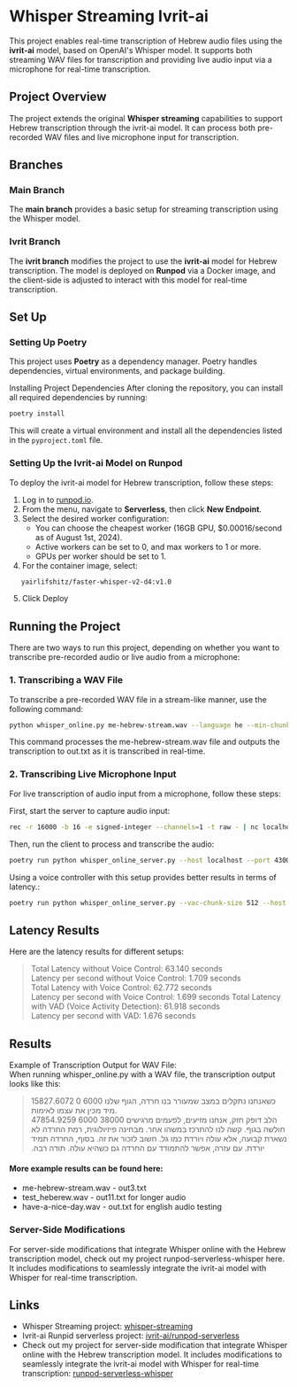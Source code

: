# Whisper Streaming Ivrit-ai

This project enables real-time transcription of Hebrew audio files using the **ivrit-ai** model, based on OpenAI's Whisper model. It supports both streaming WAV files for transcription and providing live audio input via a microphone for real-time transcription.

## Project Overview

The project extends the original **Whisper streaming** capabilities to support Hebrew transcription through the ivrit-ai model. It can process both pre-recorded WAV files and live microphone input for transcription.

## Branches

### Main Branch

The **main branch** provides a basic setup for streaming transcription using the Whisper model.

### Ivrit Branch

The **ivrit branch** modifies the project to use the **ivrit-ai** model for Hebrew transcription. The model is deployed on **Runpod** via a Docker image, and the client-side is adjusted to interact with this model for real-time transcription.

## Set Up
### Setting Up Poetry 
This project uses **Poetry** as a dependency manager. Poetry handles dependencies, virtual environments, and package building.

Installing Project Dependencies
After cloning the repository, you can install all required dependencies by running: 
```bash
poetry install
```
This will create a virtual environment and install all the dependencies listed in the `pyproject.toml` file.

### Setting Up the Ivrit-ai Model on Runpod
To deploy the ivrit-ai model for Hebrew transcription, follow these steps:  

1. Log in to [runpod.io](https://www.runpod.io).
2. From the menu, navigate to **Serverless**, then click **New Endpoint**.
3. Select the desired worker configuration:
   - You can choose the cheapest worker (16GB GPU, $0.00016/second as of August 1st, 2024).
   - Active workers can be set to 0, and max workers to 1 or more.
   - GPUs per worker should be set to 1.
4. For the container image, select:
```bash
   yairlifshitz/faster-whisper-v2-d4:v1.0
```
5. Click Deploy


## Running the Project

There are two ways to run this project, depending on whether you want to transcribe pre-recorded audio or live audio from a microphone:

### 1. Transcribing a WAV File

To transcribe a pre-recorded WAV file in a stream-like manner, use the following command:

```bash
python whisper_online.py me-hebrew-stream.wav --language he --min-chunk-size 1 > out.txt
```

This command processes the me-hebrew-stream.wav file and outputs the transcription to out.txt as it is transcribed in real-time.

### 2. Transcribing Live Microphone Input
For live transcription of audio input from a microphone, follow these steps:

First, start the server to capture audio input:  
``` bash
rec -r 16000 -b 16 -e signed-integer --channels=1 -t raw - | nc localhost 43007
```

Then, run the client to process and transcribe the audio: 
```bash
poetry run python whisper_online_server.py --host localhost --port 43007 --warmup-file me-hebrew-stream.wav
```
Using a voice controller with this setup provides better results in terms of latency.:  
```bash
poetry run python whisper_online_server.py --vac-chunk-size 512 --host localhost --port 43007 --warmup-file me-hebrew-stream.wav`
```
## Latency Results

Here are the latency results for different setups:  
>Total Latency without Voice Control: 63.140 seconds  
>Latency per second without Voice Control: 1.709 seconds  
>Total Latency with Voice Control: 62.772 seconds  
>Latency per second with Voice Control: 1.699 seconds 
>Total Latency with VAD (Voice Activity Detection): 61.918 seconds  
>Latency per second with VAD: 1.676 seconds  


## Results

Example of Transcription Output for WAV File:  
When running whisper_online.py with a WAV file, the transcription output looks like this:   
 >15827.6072 0 6000 כשאנחנו נתקלים במצב שמעורר בנו חרדה, הגוף שלנו מיד מכין את עצמו לאימות.  
>47854.9259 6000 38000  הלב דופק חזק, אנחנו מזיעים, לפעמים מרגישים חולשה בגוף. קשה לנו להתרכז במשהו אחר. מבחינה פיזיולוגית, רמת החרדה לא נשארת קבועה, אלא עולה ויורדת כמו גל. חשוב לזכור את זה. בסוף, החרדה תמיד יורדת. עם עזרה, אפשר להתמודד עם החרדה גם כשהיא עולה.  ‫תודה רבה.
>
#### More example results can be found here:  
- me-hebrew-stream.wav - out3.txt  
- test_heberew.wav - out11.txt for longer audio  
- have-a-nice-day.wav - out.txt for english audio testing  





### Server-Side Modifications
For server-side modifications that integrate Whisper online with the Hebrew transcription model, check out my project runpod-serverless-whisper here. It includes modifications to seamlessly integrate the ivrit-ai model with Whisper for real-time transcription.     

## Links 

- Whisper Streaming project: [whisper-streaming](https://github.com/ufal/whisper_streaming)  
- Ivrit-ai Runpid serverless project: [ivrit-ai/runpod-serverless](https://github.com/ivrit-ai/runpod-serverless)   
- Check out my project for server-side modification that integrate Whisper online with the Hebrew transcription model. It includes modifications to seamlessly integrate the ivrit-ai model with Whisper for real-time transcription:  [runpod-serverless-whisper](https://github.com/AshDavid12/runpod_serverless_whisper/tree/main)


